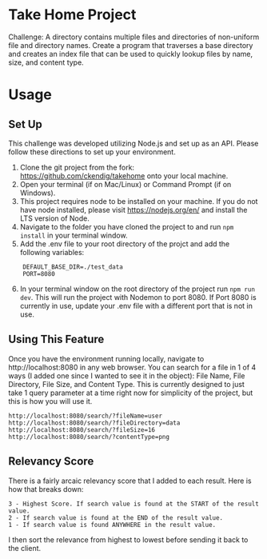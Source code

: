 # Take Home Project

Challenge: A directory contains multiple files and directories of non-uniform file and directory names. Create a program that traverses a base directory and creates an index file that can be used to quickly lookup files by name, size, and content type.

# Usage
## Set Up
This challenge was developed utilizing Node.js and set up as an API.  Please follow these directions to set up your environment.
1. Clone the git project from the fork: https://github.com/ckendig/takehome onto your local machine.
2. Open your terminal (if on Mac/Linux) or Command Prompt (if on Windows).
3. This project requires node to be installed on your machine.  If you do not have node installed, please visit https://nodejs.org/en/ and install the LTS version of Node.
4. Navigate to the folder you have cloned the project to and run ``` npm install ``` in your terminal window.
5. Add the .env file to your root directory of the projct and add the following variables:
```
    DEFAULT_BASE_DIR=./test_data
    PORT=8080
```
6. In your terminal window on the root directory of the project run ``` npm run dev ```.  This will run the project with Nodemon to port 8080.  If Port 8080 is currently in use, update your .env file with a different port that is not in use.

## Using This Feature
Once you have the environment running locally, navigate to http://localhost:8080 in any web browser.  You can search for a file in 1 of 4 ways (I added one since I wanted to see it in the object): File Name, File Directory, File Size, and Content Type.  This is currently designed to just take 1 query parameter at a time right now for simplicity of the project, but this is how you will use it.

```
http://localhost:8080/search/?fileName=user
http://localhost:8080/search/?fileDirectory=data
http://localhost:8080/search/?fileSize=16
http://localhost:8080/search/?contentType=png

```

## Relevancy Score
There is a fairly arcaic relevancy score that I added to each result.  Here is how that breaks down:
```
3 - Highest Score. If search value is found at the START of the result value.
2 - If search value is found at the END of the result value.
1 - If search value is found ANYWHERE in the result value.

```
I then sort the relevance from highest to lowest before sending it back to the client.

